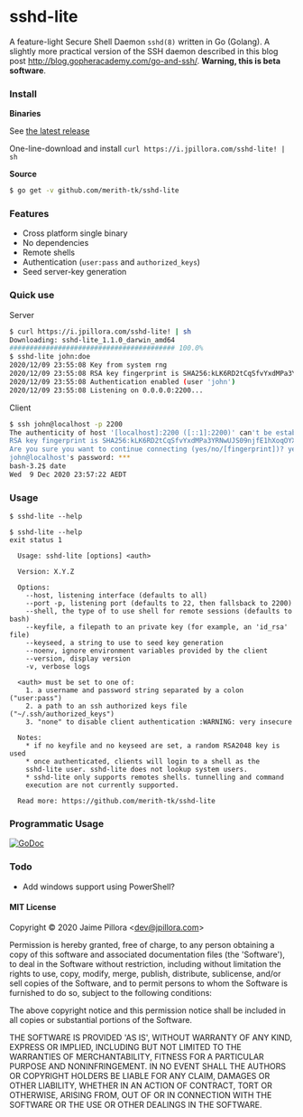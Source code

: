 # sshd-lite

A feature-light Secure Shell Daemon `sshd(8)` written in Go (Golang). A slightly more practical version of the SSH daemon described in this blog post http://blog.gopheracademy.com/go-and-ssh/. **Warning, this is beta software**.

### Install

**Binaries**

See [the latest release](https://github.com/merith-tk/sshd-lite/releases/latest)

One-line-download and install `curl https://i.jpillora.com/sshd-lite! | sh`

**Source**

``` sh
$ go get -v github.com/merith-tk/sshd-lite
```

### Features

* Cross platform single binary
* No dependencies
* Remote shells
* Authentication (`user:pass` and `authorized_keys`)
* Seed server-key generation

### Quick use

Server

``` sh
$ curl https://i.jpillora.com/sshd-lite! | sh
Downloading: sshd-lite_1.1.0_darwin_amd64
######################################### 100.0%
$ sshd-lite john:doe
2020/12/09 23:55:08 Key from system rng
2020/12/09 23:55:08 RSA key fingerprint is SHA256:kLK6RD2tCqSfvYxdMPa3YRNwUJS09njfE1hXoqOYXG4.
2020/12/09 23:55:08 Authentication enabled (user 'john')
2020/12/09 23:55:08 Listening on 0.0.0.0:2200...
```

Client

```sh
$ ssh john@localhost -p 2200
The authenticity of host '[localhost]:2200 ([::1]:2200)' can't be established.
RSA key fingerprint is SHA256:kLK6RD2tCqSfvYxdMPa3YRNwUJS09njfE1hXoqOYXG4.
Are you sure you want to continue connecting (yes/no/[fingerprint])? yes
john@localhost's password: ***
bash-3.2$ date
Wed  9 Dec 2020 23:57:22 AEDT
```

### Usage

```
$ sshd-lite --help
```

<!--tmpl,code=plain:echo "$ sshd-lite --help" && go run main.go --help | sed 's#0.0.0-src#X.Y.Z#' -->
``` plain 
$ sshd-lite --help
exit status 1

  Usage: sshd-lite [options] <auth>

  Version: X.Y.Z

  Options:
    --host, listening interface (defaults to all)
    --port -p, listening port (defaults to 22, then fallsback to 2200)
    --shell, the type of to use shell for remote sessions (defaults to bash)
    --keyfile, a filepath to an private key (for example, an 'id_rsa' file)
    --keyseed, a string to use to seed key generation
    --noenv, ignore environment variables provided by the client
    --version, display version
    -v, verbose logs

  <auth> must be set to one of:
    1. a username and password string separated by a colon ("user:pass")
    2. a path to an ssh authorized keys file ("~/.ssh/authorized_keys")
    3. "none" to disable client authentication :WARNING: very insecure

  Notes:
    * if no keyfile and no keyseed are set, a random RSA2048 key is used
    * once authenticated, clients will login to a shell as the
    sshd-lite user. sshd-lite does not lookup system users.
    * sshd-lite only supports remotes shells. tunnelling and command
    execution are not currently supported.

  Read more: https://github.com/merith-tk/sshd-lite
```
<!--/tmpl-->

### Programmatic Usage

[![GoDoc](https://godoc.org/github.com/jpillora/sshd-lite/server?status.svg)](https://godoc.org/github.com/jpillora/sshd-lite/server)

### Todo

* Add windows support using PowerShell?

#### MIT License

Copyright © 2020 Jaime Pillora &lt;dev@jpillora.com&gt;

Permission is hereby granted, free of charge, to any person obtaining
a copy of this software and associated documentation files (the
'Software'), to deal in the Software without restriction, including
without limitation the rights to use, copy, modify, merge, publish,
distribute, sublicense, and/or sell copies of the Software, and to
permit persons to whom the Software is furnished to do so, subject to
the following conditions:

The above copyright notice and this permission notice shall be
included in all copies or substantial portions of the Software.

THE SOFTWARE IS PROVIDED 'AS IS', WITHOUT WARRANTY OF ANY KIND,
EXPRESS OR IMPLIED, INCLUDING BUT NOT LIMITED TO THE WARRANTIES OF
MERCHANTABILITY, FITNESS FOR A PARTICULAR PURPOSE AND NONINFRINGEMENT.
IN NO EVENT SHALL THE AUTHORS OR COPYRIGHT HOLDERS BE LIABLE FOR ANY
CLAIM, DAMAGES OR OTHER LIABILITY, WHETHER IN AN ACTION OF CONTRACT,
TORT OR OTHERWISE, ARISING FROM, OUT OF OR IN CONNECTION WITH THE
SOFTWARE OR THE USE OR OTHER DEALINGS IN THE SOFTWARE.